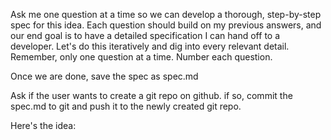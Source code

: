 Ask me one question at a time so we can develop a thorough, step-by-step spec for this idea. Each question should build on my previous answers, and our end goal is to have a detailed specification I can hand off to a developer. Let's do this iteratively and dig into every relevant detail. Remember, only one question at a time. Number each question.

Once we are done, save the spec as spec.md

Ask if the user wants to create a git repo on github. if so, commit the spec.md to git and push it to the newly created git repo.

Here's the idea:
